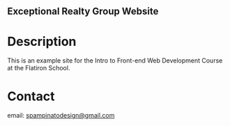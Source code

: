 Exceptional Realty Group Website
---

# Description 

This is an example site for the Intro to Front-end Web Development Course at the Flatiron School.

# Contact 

email: spampinatodesign@gmail.com